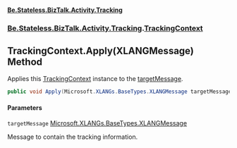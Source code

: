 #### [Be.Stateless.BizTalk.Activity.Tracking](README.md 'README')
### [Be.Stateless.BizTalk.Activity.Tracking](Be.Stateless.BizTalk.Activity.Tracking.md 'Be.Stateless.BizTalk.Activity.Tracking').[TrackingContext](TrackingContext.md 'Be.Stateless.BizTalk.Activity.Tracking.TrackingContext')

## TrackingContext.Apply(XLANGMessage) Method

Applies this [TrackingContext](TrackingContext.md 'Be.Stateless.BizTalk.Activity.Tracking.TrackingContext') instance to the [targetMessage](TrackingContext.Apply(XLANGMessage).md#Be.Stateless.BizTalk.Activity.Tracking.TrackingContext.Apply(Microsoft.XLANGs.BaseTypes.XLANGMessage).targetMessage 'Be.Stateless.BizTalk.Activity.Tracking.TrackingContext.Apply(Microsoft.XLANGs.BaseTypes.XLANGMessage).targetMessage').

```csharp
public void Apply(Microsoft.XLANGs.BaseTypes.XLANGMessage targetMessage);
```
#### Parameters

<a name='Be.Stateless.BizTalk.Activity.Tracking.TrackingContext.Apply(Microsoft.XLANGs.BaseTypes.XLANGMessage).targetMessage'></a>

`targetMessage` [Microsoft.XLANGs.BaseTypes.XLANGMessage](https://docs.microsoft.com/en-us/dotnet/api/Microsoft.XLANGs.BaseTypes.XLANGMessage 'Microsoft.XLANGs.BaseTypes.XLANGMessage')

Message to contain the tracking information.
